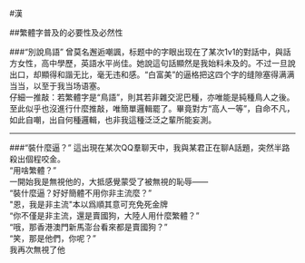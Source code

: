 #漢

##繁體字普及的必要性及必然性

###“別說鳥語”
曾莫名邂逅嘲諷，标题中的字眼出现在了某次1v1的對話中，與話方女性，高中學歷，英語水平尚佳。她說這句話顯然是我始料未及的。不过一旦說出口，却顯得和諧无比，毫无违和感。“白富美”的逼格把这四个字的缝隙塞得满满当当，以至于我当场语塞。<br>
仔細一推敲：若繁體字是“鳥語”，則其若非雜交泥巴種，亦唯能是純種鳥人之後。至此似乎也沒進行什麼推敲，唯簡單邏輯罷了。畢竟對方“高人一等”，自命不凡，如此自嘲，出自何種邏輯，也非我這種泛泛之輩所能妄測。<br>
<hr>
###“裝什麼逼？”
這出現在某次QQ羣聊天中，我與某君正在聊A話題，突然半路殺出個程咬金。<br>
“用啥繁體？”<br>
一開始我是無視他的，大抵感覺蒙受了被無視的恥辱——<br>
“裝什麼逼？好好簡體不用你非主流麼？”<br>
"恩，我是非主流"本以爲順其意可充免死金牌<br>
“你不僅是非主流，還是賣國狗，大陸人用什麼繁體？”<br>
“哦，那香港澳門新馬澎台看來都是賣國狗？”<br>
“笑，那是他們，你呢？”<br>
我再次無視了他<br>
